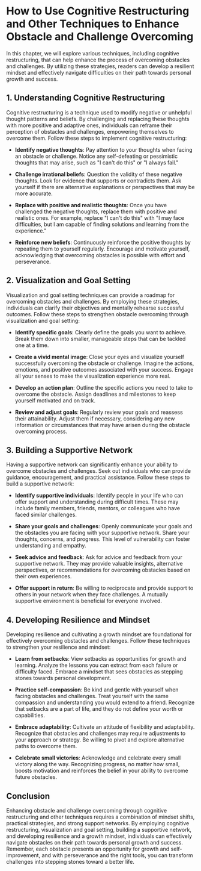 How to Use Cognitive Restructuring and Other Techniques to Enhance Obstacle and Challenge Overcoming
=============================================================================================================

In this chapter, we will explore various techniques, including cognitive restructuring, that can help enhance the process of overcoming obstacles and challenges. By utilizing these strategies, readers can develop a resilient mindset and effectively navigate difficulties on their path towards personal growth and success.

**1. Understanding Cognitive Restructuring**
--------------------------------------------

Cognitive restructuring is a technique used to modify negative or unhelpful thought patterns and beliefs. By challenging and replacing these thoughts with more positive and adaptive ones, individuals can reframe their perception of obstacles and challenges, empowering themselves to overcome them. Follow these steps to implement cognitive restructuring:

* **Identify negative thoughts**: Pay attention to your thoughts when facing an obstacle or challenge. Notice any self-defeating or pessimistic thoughts that may arise, such as "I can't do this" or "I always fail."

* **Challenge irrational beliefs**: Question the validity of these negative thoughts. Look for evidence that supports or contradicts them. Ask yourself if there are alternative explanations or perspectives that may be more accurate.

* **Replace with positive and realistic thoughts**: Once you have challenged the negative thoughts, replace them with positive and realistic ones. For example, replace "I can't do this" with "I may face difficulties, but I am capable of finding solutions and learning from the experience."

* **Reinforce new beliefs**: Continuously reinforce the positive thoughts by repeating them to yourself regularly. Encourage and motivate yourself, acknowledging that overcoming obstacles is possible with effort and perseverance.

**2. Visualization and Goal Setting**
-------------------------------------

Visualization and goal setting techniques can provide a roadmap for overcoming obstacles and challenges. By employing these strategies, individuals can clarify their objectives and mentally rehearse successful outcomes. Follow these steps to strengthen obstacle overcoming through visualization and goal setting:

* **Identify specific goals**: Clearly define the goals you want to achieve. Break them down into smaller, manageable steps that can be tackled one at a time.

* **Create a vivid mental image**: Close your eyes and visualize yourself successfully overcoming the obstacle or challenge. Imagine the actions, emotions, and positive outcomes associated with your success. Engage all your senses to make the visualization experience more real.

* **Develop an action plan**: Outline the specific actions you need to take to overcome the obstacle. Assign deadlines and milestones to keep yourself motivated and on track.

* **Review and adjust goals**: Regularly review your goals and reassess their attainability. Adjust them if necessary, considering any new information or circumstances that may have arisen during the obstacle overcoming process.

**3. Building a Supportive Network**
------------------------------------

Having a supportive network can significantly enhance your ability to overcome obstacles and challenges. Seek out individuals who can provide guidance, encouragement, and practical assistance. Follow these steps to build a supportive network:

* **Identify supportive individuals**: Identify people in your life who can offer support and understanding during difficult times. These may include family members, friends, mentors, or colleagues who have faced similar challenges.

* **Share your goals and challenges**: Openly communicate your goals and the obstacles you are facing with your supportive network. Share your thoughts, concerns, and progress. This level of vulnerability can foster understanding and empathy.

* **Seek advice and feedback**: Ask for advice and feedback from your supportive network. They may provide valuable insights, alternative perspectives, or recommendations for overcoming obstacles based on their own experiences.

* **Offer support in return**: Be willing to reciprocate and provide support to others in your network when they face challenges. A mutually supportive environment is beneficial for everyone involved.

**4. Developing Resilience and Mindset**
----------------------------------------

Developing resilience and cultivating a growth mindset are foundational for effectively overcoming obstacles and challenges. Follow these techniques to strengthen your resilience and mindset:

* **Learn from setbacks**: View setbacks as opportunities for growth and learning. Analyze the lessons you can extract from each failure or difficulty faced. Embrace a mindset that sees obstacles as stepping stones towards personal development.

* **Practice self-compassion**: Be kind and gentle with yourself when facing obstacles and challenges. Treat yourself with the same compassion and understanding you would extend to a friend. Recognize that setbacks are a part of life, and they do not define your worth or capabilities.

* **Embrace adaptability**: Cultivate an attitude of flexibility and adaptability. Recognize that obstacles and challenges may require adjustments to your approach or strategy. Be willing to pivot and explore alternative paths to overcome them.

* **Celebrate small victories**: Acknowledge and celebrate every small victory along the way. Recognizing progress, no matter how small, boosts motivation and reinforces the belief in your ability to overcome future obstacles.

**Conclusion**
--------------

Enhancing obstacle and challenge overcoming through cognitive restructuring and other techniques requires a combination of mindset shifts, practical strategies, and strong support networks. By employing cognitive restructuring, visualization and goal setting, building a supportive network, and developing resilience and a growth mindset, individuals can effectively navigate obstacles on their path towards personal growth and success. Remember, each obstacle presents an opportunity for growth and self-improvement, and with perseverance and the right tools, you can transform challenges into stepping stones toward a better life.
